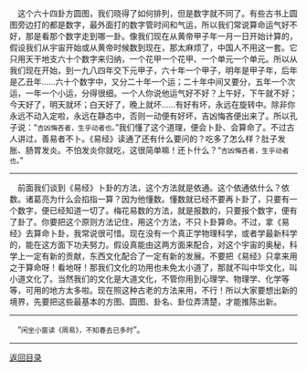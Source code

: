 &emsp;这个六十四卦方圆图，我们晓得了如何排列，但是数字就不同了。有些古书上圆图旁边打的都是数字，最外面打的数字管时间和气运，所以我们常说算命运气好不好，那是看那个数字走到哪一卦。像我们现在从黄帝甲子年一月一日开始计算的，假设我们从宇宙开始或从黄帝时候数到现在，那太麻烦了，中国人不用这一套。它只用天干地支六十个数字来归纳，一个花甲一个花甲、一个单元一个单元。所以从我们现在开始，到一九八四年交下元甲子，六十年一个甲子，明年是甲子年，后年是乙丑年……六十个数字中，又分二十年一个运；二十年中间又要分，五年一个次运，一年一个小运，分得很细。一个人你说他运气好不好？上午好，下午就不好；今天好了，明天就坏；白天好了，晚上就坏……有好有坏，永远在旋转中。除非你永远不动入定啦，永远在静态中，否则一动便有好坏，吉凶悔吝便出来了。所以孔子说：“``吉凶悔吝者，生乎动者也。``”我们懂了这个道理，便会卜卦、会算命了。不过古人讲过，善易者不卜。《易经》读通了还有什么要问的？吃多了怎么样？肚子发胀、肠胃发炎。不怕发炎你就吃，这很简单嘛！还卜什么？“``吉凶悔吝者，生乎动者也。``”
___
&emsp;前面我们谈到《易经》卜卦的方法，这个方法就是依通。这个依通依什么？依数。诸葛亮为什么会掐指一算？因为他懂数。懂数就已经不要再卜卦了，只要有一个数字，便已经知道一切了。梅花易数的方法，就是报数的，只要报个数字，便有了卦了。你要把这个原则方法记住，用这个方法，不只卜卦算命。不过，拿《易经》去算命卜卦，我常说很可惜。现在没有一个真正学物理科学，或者学最新科学的，能在这方面下功夫努力。假设真能由这两方面来配合，对这个宇宙的奥秘，科学上一定有新的贡献，东西文化配合了一定有新的发展。不要把《易经》只拿来用之于算命呀！看地呀！那我们文化的功用也未免太小道了，那就不叫中华文化，叫小道文化了。当然我们的文化是大道文化，不管你用到心理学、物理学、化学等等，可用的地方太多啦。现在照这种古老的方法来用，不行！所以大家要想出新的境界，先要把这些最基本的方图、圆图、卦名、卦位弄清楚，才能推陈出新。
___
&emsp;“``闲坐小窗读《周易》，不知春去已多时``”。
___
[返回目录](../../../master/README.md#目录)